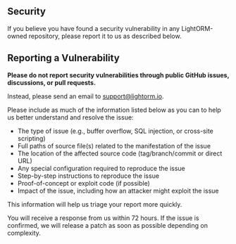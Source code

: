 ## Security

If you believe you have found a security vulnerability in any LightORM-owned repository, please report it to us as described below.

## Reporting a Vulnerability

**Please do not report security vulnerabilities through public GitHub issues, discussions, or pull requests.**

Instead, please send an email to support@lightorm.io.

Please include as much of the information listed below as you can to help us better understand and resolve the issue:

  * The type of issue (e.g., buffer overflow, SQL injection, or cross-site scripting)
  * Full paths of source file(s) related to the manifestation of the issue
  * The location of the affected source code (tag/branch/commit or direct URL)
  * Any special configuration required to reproduce the issue
  * Step-by-step instructions to reproduce the issue
  * Proof-of-concept or exploit code (if possible)
  * Impact of the issue, including how an attacker might exploit the issue

This information will help us triage your report more quickly.

You will receive a response from us within 72 hours. If the issue is confirmed, we will release a patch as soon as possible depending on complexity.
